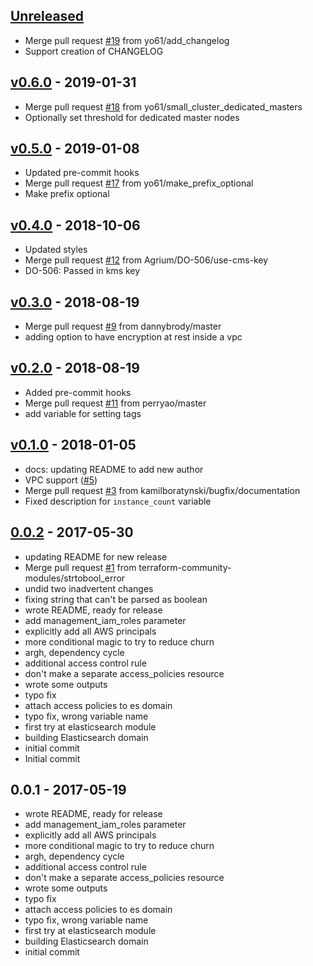 <a name="unreleased"></a>
## [Unreleased]

- Merge pull request [#19](https://github.com/terraform-community-modules/tf_aws_elasticsearch/issues/19) from yo61/add_changelog
- Support creation of CHANGELOG


<a name="v0.6.0"></a>
## [v0.6.0] - 2019-01-31

- Merge pull request [#18](https://github.com/terraform-community-modules/tf_aws_elasticsearch/issues/18) from yo61/small_cluster_dedicated_masters
- Optionally set threshold for dedicated master nodes


<a name="v0.5.0"></a>
## [v0.5.0] - 2019-01-08

- Updated pre-commit hooks
- Merge pull request [#17](https://github.com/terraform-community-modules/tf_aws_elasticsearch/issues/17) from yo61/make_prefix_optional
- Make prefix optional


<a name="v0.4.0"></a>
## [v0.4.0] - 2018-10-06

- Updated styles
- Merge pull request [#12](https://github.com/terraform-community-modules/tf_aws_elasticsearch/issues/12) from Agrium/DO-506/use-cms-key
- DO-506: Passed in kms key


<a name="v0.3.0"></a>
## [v0.3.0] - 2018-08-19

- Merge pull request [#9](https://github.com/terraform-community-modules/tf_aws_elasticsearch/issues/9) from dannybrody/master
- adding option to have encryption at rest inside a vpc


<a name="v0.2.0"></a>
## [v0.2.0] - 2018-08-19

- Added pre-commit hooks
- Merge pull request [#11](https://github.com/terraform-community-modules/tf_aws_elasticsearch/issues/11) from perryao/master
- add variable for setting tags


<a name="v0.1.0"></a>
## [v0.1.0] - 2018-01-05

- docs: updating README to add new author
- VPC support ([#5](https://github.com/terraform-community-modules/tf_aws_elasticsearch/issues/5))
- Merge pull request [#3](https://github.com/terraform-community-modules/tf_aws_elasticsearch/issues/3) from kamilboratynski/bugfix/documentation
- Fixed description for `instance_count` variable


<a name="0.0.2"></a>
## [0.0.2] - 2017-05-30

- updating README for new release
- Merge pull request [#1](https://github.com/terraform-community-modules/tf_aws_elasticsearch/issues/1) from terraform-community-modules/strtobool_error
- undid two inadvertent changes
- fixing string that can't be parsed as boolean
- wrote README, ready for release
- add management_iam_roles parameter
- explicitly add all AWS principals
- more conditional magic to try to reduce churn
- argh, dependency cycle
- additional access control rule
- don't make a separate access_policies resource
- wrote some outputs
- typo fix
- attach access policies to es domain
- typo fix, wrong variable name
- first try at elasticsearch module
- building Elasticsearch domain
- initial commit
- Initial commit


<a name="0.0.1"></a>
## 0.0.1 - 2017-05-19

- wrote README, ready for release
- add management_iam_roles parameter
- explicitly add all AWS principals
- more conditional magic to try to reduce churn
- argh, dependency cycle
- additional access control rule
- don't make a separate access_policies resource
- wrote some outputs
- typo fix
- attach access policies to es domain
- typo fix, wrong variable name
- first try at elasticsearch module
- building Elasticsearch domain
- initial commit


[Unreleased]: https://github.com/terraform-community-modules/tf_aws_elasticsearch/compare/v0.6.0...HEAD
[v0.6.0]: https://github.com/terraform-community-modules/tf_aws_elasticsearch/compare/v0.5.0...v0.6.0
[v0.5.0]: https://github.com/terraform-community-modules/tf_aws_elasticsearch/compare/v0.4.0...v0.5.0
[v0.4.0]: https://github.com/terraform-community-modules/tf_aws_elasticsearch/compare/v0.3.0...v0.4.0
[v0.3.0]: https://github.com/terraform-community-modules/tf_aws_elasticsearch/compare/v0.2.0...v0.3.0
[v0.2.0]: https://github.com/terraform-community-modules/tf_aws_elasticsearch/compare/v0.1.0...v0.2.0
[v0.1.0]: https://github.com/terraform-community-modules/tf_aws_elasticsearch/compare/0.0.2...v0.1.0
[0.0.2]: https://github.com/terraform-community-modules/tf_aws_elasticsearch/compare/0.0.1...0.0.2
